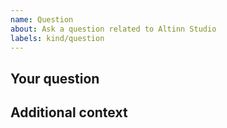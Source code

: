 ```yaml
---
name: Question
about: Ask a question related to Altinn Studio
labels: kind/question
---
```

<!-- Unsure if you've found a bug or have a feature request? Use this template to ask us a question to find out -->

## Your question
<!-- How can we help you? What do you want to know? -->

## Additional context
<!-- Add any other context, screenshots or code that might help us understanding and answering the question. -->
